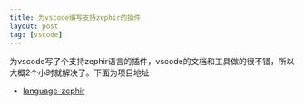 ```yaml
---
title: 为vscode编写支持zephir的插件
layout: post
tag: [vscode]
---
```


为vscode写了个支持zephir语言的插件，vscode的文档和工具做的很不错，所以大概2个小时就解决了。下面为项目地址

* [language-zephir](https://github.com/AImager/language-zephir.git)
